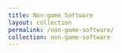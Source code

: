 ```yaml
---
title: Non-game Software
layout: collection
permalink: /non-game-software/
collection: non-game-software
---
```

